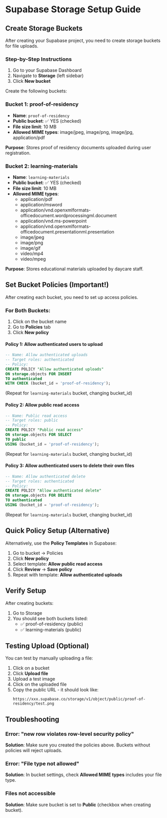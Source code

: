 # Supabase Storage Setup Guide

## Create Storage Buckets

After creating your Supabase project, you need to create storage buckets for file uploads.

### Step-by-Step Instructions

1. Go to your Supabase Dashboard
2. Navigate to **Storage** (left sidebar)
3. Click **New bucket**

Create the following buckets:

### Bucket 1: proof-of-residency

- **Name**: `proof-of-residency`
- **Public bucket**: ✅ YES (checked)
- **File size limit**: 10 MB
- **Allowed MIME types**: image/jpeg, image/png, image/jpg, application/pdf

**Purpose**: Stores proof of residency documents uploaded during user registration.

### Bucket 2: learning-materials

- **Name**: `learning-materials`
- **Public bucket**: ✅ YES (checked)
- **File size limit**: 10 MB
- **Allowed MIME types**:
  - application/pdf
  - application/msword
  - application/vnd.openxmlformats-officedocument.wordprocessingml.document
  - application/vnd.ms-powerpoint
  - application/vnd.openxmlformats-officedocument.presentationml.presentation
  - image/jpeg
  - image/png
  - image/gif
  - video/mp4
  - video/mpeg

**Purpose**: Stores educational materials uploaded by daycare staff.

## Set Bucket Policies (Important!)

After creating each bucket, you need to set up access policies.

### For Both Buckets:

1. Click on the bucket name
2. Go to **Policies** tab
3. Click **New policy**

#### Policy 1: Allow authenticated users to upload

```sql
-- Name: Allow authenticated uploads
-- Target roles: authenticated
-- Policy:
CREATE POLICY "Allow authenticated uploads"
ON storage.objects FOR INSERT
TO authenticated
WITH CHECK (bucket_id = 'proof-of-residency');
```

(Repeat for `learning-materials` bucket, changing bucket_id)

#### Policy 2: Allow public read access

```sql
-- Name: Public read access
-- Target roles: public
-- Policy:
CREATE POLICY "Public read access"
ON storage.objects FOR SELECT
TO public
USING (bucket_id = 'proof-of-residency');
```

(Repeat for `learning-materials` bucket, changing bucket_id)

#### Policy 3: Allow authenticated users to delete their own files

```sql
-- Name: Allow authenticated delete
-- Target roles: authenticated
-- Policy:
CREATE POLICY "Allow authenticated delete"
ON storage.objects FOR DELETE
TO authenticated
USING (bucket_id = 'proof-of-residency');
```

(Repeat for `learning-materials` bucket, changing bucket_id)

## Quick Policy Setup (Alternative)

Alternatively, use the **Policy Templates** in Supabase:

1. Go to bucket → Policies
2. Click **New policy**
3. Select template: **Allow public read access**
4. Click **Review** → **Save policy**
5. Repeat with template: **Allow authenticated uploads**

## Verify Setup

After creating buckets:

1. Go to Storage
2. You should see both buckets listed:
   - ✅ proof-of-residency (public)
   - ✅ learning-materials (public)

## Testing Upload (Optional)

You can test by manually uploading a file:

1. Click on a bucket
2. Click **Upload file**
3. Upload a test image
4. Click on the uploaded file
5. Copy the public URL - it should look like:
   ```
   https://xxx.supabase.co/storage/v1/object/public/proof-of-residency/test.png
   ```

## Troubleshooting

### Error: "new row violates row-level security policy"

**Solution**: Make sure you created the policies above. Buckets without policies will reject uploads.

### Error: "File type not allowed"

**Solution**: In bucket settings, check **Allowed MIME types** includes your file type.

### Files not accessible

**Solution**: Make sure bucket is set to **Public** (checkbox when creating bucket).
